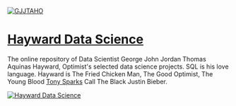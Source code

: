 [![GJJTAHO](https://i.ibb.co/wBjBb4G/gjjtah.jpg)](https://ghayward.github.io)

# [Hayward Data Science](https://ghayward.github.io)
The online repository of Data Scientist George John Jordan Thomas Aquinas Hayward, Optimist's selected data science projects. SQL is his love language. Hayward is The Fried Chicken Man, The Good Optimist, The Young Blood [Tony Sparks](https://www.sfchronicle.com/performance/article/Godfather-of-S-F-open-mikes-keeps-the-laughs-12197936.php) Call The Black Justin Bieber.

[![Hayward Data Science](https://i.ibb.co/jJv7Krw/g-background-6-2000x1500.jpg])](https://ghayward.github.io)


